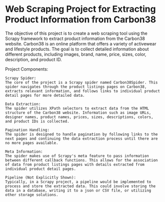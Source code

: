# Web Scraping Project for Extracting Product Information from Carbon38

The objective of this project is to create a web scraping tool using the Scrapy framework to extract product information from the Carbon38 website. Carbon38 is an online platform that offers a variety of activewear and lifestyle products. The goal is to collect detailed information about different products, including images, brand, name, price, sizes, color, description, and product ID.

Project Components:

    Scrapy Spider:
    The core of the project is a Scrapy spider named Carbon38Spider. This spider navigates through the product listings pages on Carbon38, extracts relevant information, and follows links to individual product detail pages for more detailed data.

    Data Extraction:
    The spider utilizes XPath selectors to extract data from the HTML structure of the Carbon38 website. Information such as image URLs, designer names, product names, prices, sizes, descriptions, colors, and product IDs is collected.

    Pagination Handling:
    The spider is designed to handle pagination by following links to the next pages and continuing the data extraction process until there are no more pages available.

    Meta Information:
    The spider makes use of Scrapy's meta feature to pass information between different callback functions. This allows for the association of data from product listings pages with details extracted from individual product detail pages.

    Pipeline (Not Explicitly Shown):
    Typically, in a Scrapy project, a pipeline would be implemented to process and store the extracted data. This could involve storing the data in a database, writing it to a json or CSV file, or utilizing other storage solutions.

